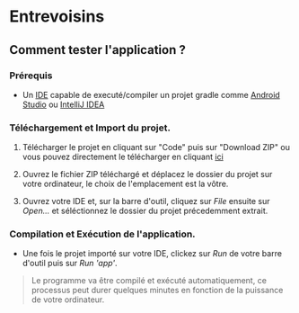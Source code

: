 # Entrevoisins

## Comment tester l'application ?

### Prérequis
* Un [IDE](https://fr.wikipedia.org/wiki/Environnement_de_d%C3%A9veloppement#:~:text=Un%20IDE%20comporte%20typiquement%20une,les%20interfaces%20graphiques%20des%20logiciels. "Qu'est-ce qu'un IDE ?")
capable de executé/compiler un projet gradle comme [Android Studio](https://developer.android.com/studio?hl=fr&gclid=Cj0KCQiA3smABhCjARIsAKtrg6KreyOvEP6B9EKHOAb37KlNyzcbTJsA12emUKHtQdcG31vfHjv7ncMaAgx6EALw_wcB&gclsrc=aw.ds "Télécharger Android Studio")
ou [IntelliJ IDEA](https://www.jetbrains.com/fr-fr/idea/download/ "Télécharger IntelliJ IDEA")

### Téléchargement et Import du projet.
1. Télécharger le projet en cliquant sur "Code" puis sur "Download ZIP" ou vous pouvez
directement le télécharger en cliquant [ici](https://github.com/david-dkp/P3_Entrevoisins_adding_features/archive/master.zip "Télécharger le projet")

2. Ouvrez le fichier ZIP téléchargé et déplacez le dossier du projet sur votre ordinateur, le choix de l'emplacement est la vôtre.

3. Ouvrez votre IDE et, sur la barre d'outil, cliquez sur *File* ensuite sur *Open...* et séléctionnez le dossier du projet précedemment
extrait.

### Compilation et Exécution de l'application.
* Une fois le projet importé sur votre IDE, clickez sur *Run* de votre barre d'outil puis sur *Run 'app'*.

> Le programme va être compilé et exécuté automatiquement, ce processus peut durer quelques minutes en fonction
> de la puissance de votre ordinateur.
